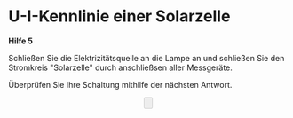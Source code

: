 # U-I-Kennlinie einer Solarzelle

**Hilfe 5**

Schließen Sie die Elektrizitätsquelle an die Lampe an und schließen Sie den Stromkreis "Solarzelle" durch anschließsen aller Messgeräte.

Überprüfen Sie Ihre Schaltung mithilfe der nächsten Antwort.


<div align="center">
  <form name="Eingabe">
    <input name="button1" value="" disabled="disabled" onClick="location.href='antwort5.html';" type="button">
  </form>
</div>

<script>
// Define the countdown time and ready message as variables
let seconds = 3;
let button_message = "Antwort 5 ist bereit!";

function Buttontext(sek) {
    if (sek > 0) {
        document.Eingabe.button1.value = "noch " + sek + " Sekunden";
    } else {
        document.Eingabe.button1.value = button_message;
        document.Eingabe.button1.disabled = false;
    }
}

for (let i = 0; i <= seconds; i++) {
    window.setTimeout(() => Buttontext(seconds - i), i * 1000);
}
</script>

